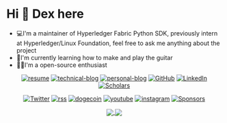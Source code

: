 # Hi 👋 Dex here
 
- 💻I'm a maintainer of Hyperledger Fabric Python SDK, previously intern at Hyperledger/Linux Foundation, feel free to ask me anything about the project
- 🎸I'm currently learning how to make and play the guitar
- 🤟🏻I'm a open-source enthusiast

<p align="center">
	<a href="https://github.com/dexhunter/yaacv/releases"><img src="https://img.shields.io/static/v1?label=EN&message=Resume&color=red" alt="resume"></a>
	<a href="http://blog.dex.moe"><img src="https://img.shields.io/badge/Technical-Blog-brightgreen" alt="technical-blog"></a>
	<a href="https://books.dex.moe"><img src="https://img.shields.io/badge/Personal-Blog-blueviolet" alt="personal-blog"></a>
	<a href="https://github.com/dexhunter"><img src="https://img.shields.io/github/followers/dexhunter.svg?label=GitHub&style=social" alt="GitHub"></a>
	<a href="https://www.linkedin.com/in/dex-xu"><img src="https://img.shields.io/badge/LinkedIn--_.svg?style=social&logo=linkedin" alt="LinkedIn"></a>
	<a href="https://scholar.google.co.jp/citations?user=8Ez_u30AAAAJ&hl=en"><img src="https://img.shields.io/badge/Citations-150+-_.svg?style=social&logo=google-scholar" alt="Scholars"></a>
</p>

<p align="center">
	<a href="https://twitter.com/dixingxu"><img src="https://img.shields.io/badge/Twitter-1DA1F2?style=for-the-badge&logo=twitter&logoColor=white" alt="Twitter"></a>
	<a href="https://blog.dex.moe/feed.xml"><img src="https://img.shields.io/badge/RSS-FFA500?style=for-the-badge&logo=rss&logoColor=white" alt="rss"></a>
	<a href="https://imgur.com/9DvZhgc"><img src="https://img.shields.io/badge/dogecoin-C2A633?style=for-the-badge&logo=dogecoin&logoColor=white" alt="dogecoin"></a>
	<a href="https://www.youtube.com/channel/UCp9lzC7kGfuIcBPGBBXpacg"><img src="https://img.shields.io/badge/YouTube-FF0000?style=for-the-badge&logo=youtube&logoColor=white" alt="youtube"></a>
	<a href="https://www.instagram.com/dex.koi/"><img src="https://img.shields.io/badge/Instagram-E4405F?style=for-the-badge&logo=instagram&logoColor=white" alt="instagram"></a>
	<a href="https://github.com/sponsors/dexhunter"><img src="https://img.shields.io/badge/sponsor-30363D?style=for-the-badge&logo=GitHub-Sponsors&logoColor=#white" alt="Sponsors"></a>
</p>

<p align="center">
<a href="http://github.com/dexhunter/dexhunter">
	<img align="center" src="https://github-readme-stats.vercel.app/api/top-langs/?username=dexhunter&bg_color=50,904e95,e96443&title_color=fff&text_color=fff&exclude_repo=cs231n,allreduce-experiments,XJTLU-ECO301" />
</a>

<a href="https://github.com/dexhunter/dexhunter">
	<img align="center" src="https://github-readme-stats.vercel.app/api?username=dexhunter&bg_color=50,e96443,904e95&title_color=000&text_color=000&line_height=40" />
</a>
</p>






	





